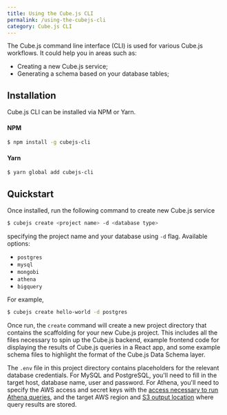 ```yaml
---
title: Using the Cube.js CLI
permalink: /using-the-cubejs-cli
category: Cube.js CLI
---
```


The Cube.js command line interface (CLI) is used for various Cube.js workflows.
It could help you in areas such as:

* Creating a new Cube.js service;
* Generating a schema based on your database tables;

## Installation

Cube.js CLI can be installed via NPM or Yarn.

#### NPM
```bash
$ npm install -g cubejs-cli
```

#### Yarn
```bash
$ yarn global add cubejs-cli
```

## Quickstart
Once installed, run the following command to create new Cube.js service

```bash
$ cubejs create <project name> -d <database type>
```

specifying the project name and your database using `-d` flag. Available options: 

* `postgres`
* `mysql`
* `mongobi`
* `athena`
* `bigquery`

For example,

```bash
$ cubejs create hello-world -d postgres
```

Once run, the `create` command will create a new project directory that contains the scaffolding for your new Cube.js project. This includes all the files necessary to spin up the Cube.js backend, example frontend code for displaying the results of Cube.js queries in a React app, and some example schema files to highlight the format of the Cube.js Data Schema layer.

The `.env` file in this project directory contains placeholders for the relevant database credentials. For MySQL and PostgreSQL, you'll need to fill in the target host, database name, user and password. For Athena, you'll need to specify the AWS access and secret keys with the [access necessary to run Athena queries](https://docs.aws.amazon.com/athena/latest/ug/access.html), and the target AWS region and [S3 output location](https://docs.aws.amazon.com/athena/latest/ug/querying.html) where query results are stored.

